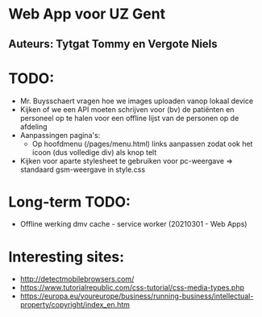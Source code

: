 # Web App voor UZ Gent
## Auteurs: Tytgat Tommy en Vergote Niels

# TODO:
- Mr. Buysschaert vragen hoe we images uploaden vanop lokaal device
- Kijken of we een API moeten schrijven voor (bv) de patiënten en personeel op te halen voor een offline lijst van de personen op de afdeling
- Aanpassingen pagina's:
    - Op hoofdmenu (/pages/menu.html) links aanpassen zodat ook het icoon (dus volledige div) als knop telt
- Kijken voor aparte stylesheet te gebruiken voor pc-weergave => standaard gsm-weergave in style.css

# Long-term TODO:
- Offline werking dmv cache - service worker (20210301 - Web Apps)


# Interesting sites:
- http://detectmobilebrowsers.com/
- https://www.tutorialrepublic.com/css-tutorial/css-media-types.php
- https://europa.eu/youreurope/business/running-business/intellectual-property/copyright/index_en.htm
